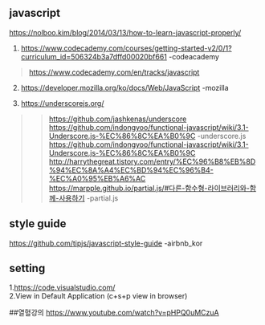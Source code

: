 ## javascript  

https://nolboo.kim/blog/2014/03/13/how-to-learn-javascript-properly/  

1. https://www.codecademy.com/courses/getting-started-v2/0/1?curriculum_id=506324b3a7dffd00020bf661 -codeacademy  
>  https://www.codecademy.com/en/tracks/javascript

2. https://developer.mozilla.org/ko/docs/Web/JavaScript  -mozilla  

3. https://underscorejs.org/  
>>https://github.com/jashkenas/underscore  
>https://github.com/indongyoo/functional-javascript/wiki/3.1-Underscore.js-%EC%86%8C%EA%B0%9C -underscore.js  
>https://github.com/indongyoo/functional-javascript/wiki/3.1-Underscore.js-%EC%86%8C%EA%B0%9C  
>http://harrythegreat.tistory.com/entry/%EC%96%B8%EB%8D%94%EC%8A%A4%EC%BD%94%EC%96%B4-%EC%A0%95%EB%A6%AC  
>https://marpple.github.io/partial.js/#다른-함수형-라이브러리와-함께-사용하기 -partial.js  

## style guide  
https://github.com/tipjs/javascript-style-guide  -airbnb_kor  

## setting  
1.https://code.visualstudio.com/  
2.View in Default Application  (c+s+p view in browser)  


##열혈강의
https://www.youtube.com/watch?v=pHPQ0uMCzuA  
